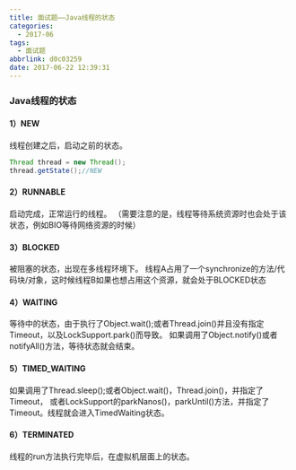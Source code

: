 ```yaml
---
title: 面试题——Java线程的状态
categories:
  - 2017-06
tags:
  - 面试题
abbrlink: d0c03259
date: 2017-06-22 12:39:31
---
```


### Java线程的状态

#### 1）NEW
线程创建之后，启动之前的状态。
```Java
Thread thread = new Thread();
thread.getState();//NEW
```

#### 2）RUNNABLE
启动完成，正常运行的线程。
（需要注意的是，线程等待系统资源时也会处于该状态，例如BIO等待网络资源的时候）

#### 3）BLOCKED
被阻塞的状态，出现在多线程环境下。
线程A占用了一个synchronize的方法/代码块/对象，这时候线程B如果也想占用这个资源，就会处于BLOCKED状态

#### 4）WAITING
等待中的状态，由于执行了Object.wait();或者Thread.join()并且没有指定Timeout，以及LockSupport.park()而导致。
如果调用了Object.notify()或者notifyAll()方法，等待状态就会结束。

#### 5）TIMED_WAITING
如果调用了Thread.sleep();或者Object.wait()，Thread.join()，并指定了Timeout，
或者LockSupport的parkNanos()，parkUntil()方法，并指定了Timeout。线程就会进入TimedWaiting状态。

#### 6）TERMINATED
线程的run方法执行完毕后，在虚拟机层面上的状态。
